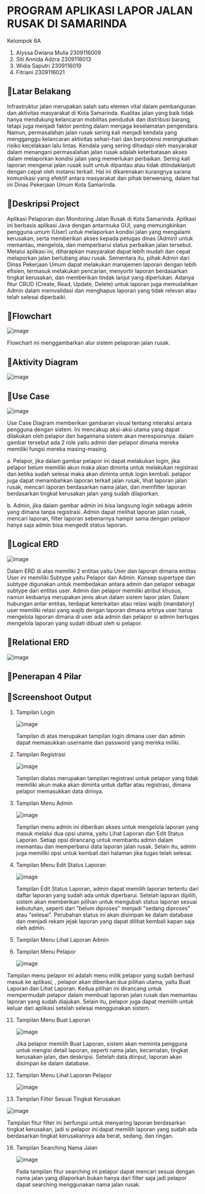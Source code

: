 # PROGRAM APLIKASI LAPOR JALAN RUSAK DI SAMARINDA
Kelompok 6A
1. Alyssa Dwiana Mulia 2309116009
2. Siti Annida Adzra 2309116013
3. Widia Saputri 2309116019
4. Fitriani 2309116021

## 📍Latar Belakang
Infrastruktur jalan merupakan salah satu elemen vital dalam pembangunan dan aktivitas masyarakat di Kota Samarinda. Kualitas jalan yang baik tidak hanya mendukung kelancaran mobilitas penduduk dan distribusi barang, tetapi juga menjadi faktor penting dalam menjaga keselamatan pengendara. Namun, permasalahan jalan rusak sering kali menjadi kendala yang mengganggu kelancaran aktivitas sehari-hari dan berpotensi meningkatkan risiko kecelakaan lalu lintas. Kendala yang sering dihadapi oleh masyarakat dalam menangani permasalahan jalan rusak adalah keterbatasan akses dalam melaporkan kondisi jalan yang memerlukan perbaikan. Sering kali laporan mengenai jalan rusak sulit untuk dipantau atau tidak ditindaklanjuti dengan cepat oleh instansi terkait. Hal ini dikarenakan kurangnya sarana komunikasi yang efektif antara masyarakat dan pihak berwenang, dalam hal ini Dinas Pekerjaan Umum Kota Samarinda.

## 📍Deskripsi Project
Aplikasi Pelaporan dan Monitoring Jalan Rusak di Kota Samarinda. Aplikasi ini berbasis aplikasi Java dengan antarmuka GUI, yang memungkinkan pengguna umum (User) untuk melaporkan kondisi jalan yang mengalami kerusakan, serta memberikan akses kepada petugas dinas (Admin) untuk memantau, mengelola, dan memperbarui status perbaikan jalan tersebut. Melalui aplikasi ini, diharapkan masyarakat dapat lebih mudah dan cepat melaporkan jalan berlubang atau rusak. Sementara itu, pihak Admin dari Dinas Pekerjaan Umum dapat melakukan manajemen laporan dengan lebih efisien, termasuk melakukan pencarian, menyortir laporan berdasarkan tingkat kerusakan, dan memberikan tindak lanjut yang diperlukan. Adanya fitur CRUD (Create, Read, Update, Delete) untuk laporan juga memudahkan Admin dalam memvalidasi dan menghapus laporan yang tidak relevan atau telah selesai diperbaiki.

## 📍Flowchart
![image](https://github.com/user-attachments/assets/b18fd165-55dc-4050-9f4d-f57a2278364c)

Flowchart ini menggambarkan alur sistem pelaporan jalan rusak. 

## 📍Aktivity Diagram
![image](https://github.com/user-attachments/assets/dc149cc8-4784-4156-910b-debce08355f0)

## 📍Use Case
![image](https://github.com/user-attachments/assets/115de66b-d125-45e1-a43f-ed1ccd9ac74d)

Use Case Diagram memberikan gambaran visual tentang interaksi antara pengguna dengan sistem. Ini mencakup aksi-aksi utama yang dapat dilakukan oleh pelapor dan bagaimana sistem akan meresponsnya. dalam gambar tersebut ada 2 role yaitu admin dan pelapor dimana mereka memiliki fungsi mereka masing-masing.

a. Pelapor, jika dalam gambar pelapor ini dapat melakukan login, jika pelapor belum memiliki akun maka akan diminta untuk melakukan registrasi dan ketika sudah selesai maka akan diminta untuk login kembali. pelapor juga dapat menambahkan laporan terkait jalan rusak, lihat laporan jalan rusak, mencari laporan berdasarkan nama jalan, dan memfilter laporan berdasarkan tingkat kerusakan jalan yang sudah dilaporkan.

b. Admin, jika dalam gambar admin ini bisa langsung login sebagai admin yang dimana tanpa registrasi. Admin dapat melihat laporan jalan rusak, mencari laporan, filter laporan sebenarnya hampir sama dengan pelapor hanya saja  admin bisa mengedit status laporan. 

## 📍Logical ERD
![image](https://github.com/user-attachments/assets/0eae3afe-0e9c-48f7-99c6-c51397d5701e)

Dalam ERD di atas memiliki 2 entitas yaitu User dan laporan dimana entitas User ini memiliki Subtype yaitu Pelapor dan Admin. Konsep supertype dan subtype digunakan untuk membedakan antara admin dan pelapor sebagai subtype dari entitas user. Admin dan pelapor memiliki atribut khusus, namun keduanya merupakan jenis akun dalam sistem lapor jalan.
Dalam hubungan antar entitas, terdapat keterkaitan atau relasi wajib (mandatory) user memiliki relasi yang wajib dengan laporan dimana artinya user harus mengelola laporan dimana di user ada admin dan pelapor si admin bertugas mengelola laporan yang sudah dibuat oleh si pelapor.

## 📍Relational ERD
![image](https://github.com/user-attachments/assets/5a9cad39-99cf-495a-a05b-b5ea7ae4ff5c)


## 📍Penerapan 4 Pilar

## 📍Screenshoot Output

1. Tampilan Login
   
   ![image](https://github.com/user-attachments/assets/9bf9ead7-59e7-416e-91b2-3c3dced71f9c)

   Tampilan di atas merupakan tampilan login dimana user dan admin dapat memasukkan username dan password yang mereka miliki.

3. Tampilan Registrasi
   
   ![image](https://github.com/user-attachments/assets/4f76b446-468e-42be-8a52-a822f9cfe99c)
   
   Tampilan diatas merupakan tampilan registrasi untuk pelapor yang tidak memiliki akun maka akan diminta untuk daftar atau registrasi, dimana pelapor memasukkan data dirinya. 
   
6. Tampilan Menu Admin
   
   ![image](https://github.com/user-attachments/assets/11ed16f3-0a57-4bd4-8bcc-d8ea69c233b1)

   Tampilan menu admin ini diberikan akses untuk mengelola laporan yang masuk melalui dua opsi utama, yaitu Lihat Laporan dan Edit Status Laporan. Setiap opsi dirancang untuk membantu admin dalam memantau dan memperbarui data laporan jalan rusak. Selain itu, admin juga memiliki opsi untuk kembali dari halaman jika tugas telah selesai.

8. Tampilan Menu Edit Status Laporan
   
    ![image](https://github.com/user-attachments/assets/eb39cfda-83fd-47e4-8ef2-64deb3dfac3e)

   Tampilan Edit Status Laporan, admin dapat memilih laporan tertentu dari daftar laporan yang sudah ada untuk diperbarui. Setelah laporan dipilih, sistem akan memberikan pilihan untuk mengubah status laporan sesuai kebutuhan, seperti dari "belum diproses" menjadi "sedang diproses" atau "selesai". Perubahan status ini akan disimpan ke dalam database dan menjadi rekam jejak laporan yang dapat dilihat kembali kapan saja oleh admin.
   
9. Tampilan Menu Lihat Laporan Admin
  
  
10. Tampilan Menu Pelapor
    
    ![image](https://github.com/user-attachments/assets/357fe79f-4074-4e46-8d40-0936d0cb0930)

   Tampilan menu pelapor ini adalah menu milik pelapor yang sudah berhasil masuk ke aplikasi, , pelapor akan diberikan dua pilihan utama, yaitu Buat Laporan dan Lihat Laporan. Kedua pilihan ini dirancang untuk mempermudah pelapor dalam membuat laporan jalan rusak dan memantau laporan yang sudah diajukan. Selain itu, pelapor juga dapat memilih untuk keluar dari aplikasi setelah selesai menggunakan sistem.

11. Tampilan Menu Buat Laporan
    
    ![image](https://github.com/user-attachments/assets/6f32a68e-3c9d-4822-9fda-1867df04565c)

    Jika pelapor memilih Buat Laporan, sistem akan meminta pengguna untuk mengisi detail laporan, seperti nama jalan, kecamatan, tingkat kerusakan jalan, dan deskripsi. Setelah data diinput, laporan akan disimpan ke dalam database. 
   
13. Tampilan Menu Lihat Laporan Pelapor
    
    ![image](https://github.com/user-attachments/assets/e06f5a14-6122-471b-8941-ca4f104f2f18)

15. Tampilan Filter Sesuai Tingkat Kerusakan
    
   ![image](https://github.com/user-attachments/assets/4f1c431e-5bd2-4f25-a989-2065905c04cf)

 Tampilan fitur filter ini berfungsi untuk menyaring laporan berdasarkan tingkat kerusakan, jadi si pelapor ini dapat memilih laporan yang sudah ada berdasarkan tingkat kerusakannya ada berat, sedang, dan ringan.


16. Tampilan Searching Nama Jalan
    
    ![image](https://github.com/user-attachments/assets/00441622-3794-45e4-9edf-742cfe441586)
    
    Pada tampilan fitur searching ini pelapor dapat mencari sesuai dengan nama jalan yang dilaporkan bukan hanya dari filter saja jadi pelapor dapat searching menggunakan nama jalan rusak.

    

